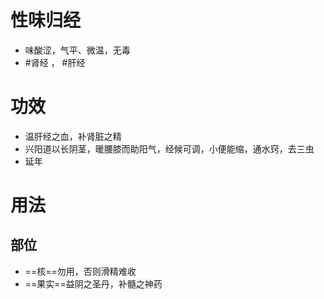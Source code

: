 # 性味归经
- 味酸涩，气平、微温，无毒
-  #肾经 ， #肝经 
# 功效
- 温肝经之血，补肾脏之精
- 兴阳道以长阴茎，暖腰膝而助阳气，经候可调，小便能缩，通水窍，去三虫
- 延年
# 用法
## 部位
- ==核==勿用，否则滑精难收
- ==果实==益阴之圣丹，补髓之神药